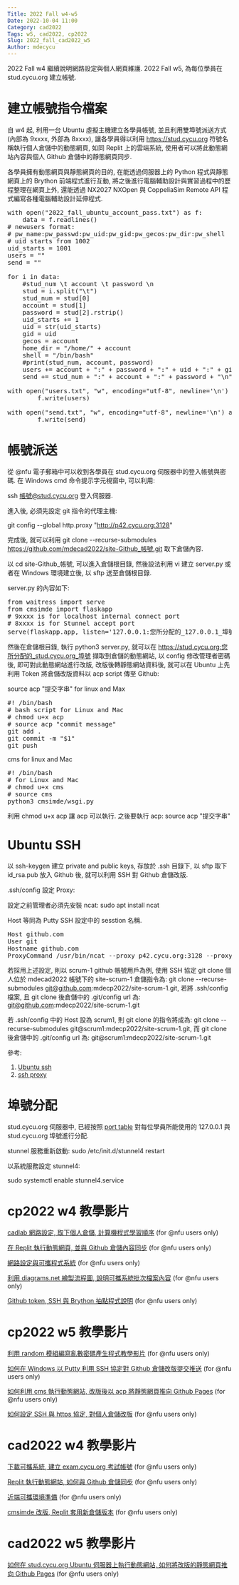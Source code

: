 ```yaml
---
Title: 2022 Fall w4-w5
Date: 2022-10-04 11:00
Category: cad2022
Tags: w5, cad2022, cp2022
Slug: 2022_fall_cad2022_w5
Author: mdecycu
---
```


2022 Fall w4 繼續說明網路設定與個人網頁維護. 2022 Fall w5, 為每位學員在 stud.cycu.org 建立帳號.

<!-- PELICAN_END_SUMMARY -->

建立帳號指令檔案
====
自 w4 起, 利用一台 Ubuntu 虛擬主機建立各學員帳號, 並且利用雙埠號派送方式 (內部為 9xxxx, 外部為 8xxxx), 讓各學員得以利用 https://stud.cycu.org 符號名稱執行個人倉儲中的動態網頁, 如同 Replit 上的雲端系統, 使用者可以將此動態網站內容與個人 Github 倉儲中的靜態網頁同步.

各學員擁有動態網頁與靜態網頁的目的, 在能透過伺服器上的 Python 程式與靜態網頁上的 Brython 前端程式進行互動, 將之後進行電腦輔助設計與實習過程中的歷程整理在網頁上外, 還能透過 NX2027 NXOpen 與 CoppeliaSim Remote API 程式編寫各種電腦輔助設計延伸程式.

<pre class="brush: python">
with open("2022_fall_ubuntu_account_pass.txt") as f:
    data = f.readlines()
# newusers format:  
# pw_name:pw_passwd:pw_uid:pw_gid:pw_gecos:pw_dir:pw_shell
# uid starts from 1002
uid_starts = 1001
users = ""
send = ""

for i in data:
    #stud_num \t account \t password \n
    stud = i.split("\t")
    stud_num = stud[0]
    account = stud[1]
    password = stud[2].rstrip()
    uid_starts += 1
    uid = str(uid_starts)
    gid = uid
    gecos = account
    home_dir = "/home/" + account
    shell = "/bin/bash"
    #print(stud_num, account, password)
    users += account + ":" + password + ":" + uid + ":" + gid + ":" + gecos + ":" + home_dir + ":" + shell + "\n"
    send += stud_num + ":" + account + ":" + password + "\n"

with open("users.txt", "w", encoding="utf-8", newline='\n') as f:
        f.write(users)
        
with open("send.txt", "w", encoding="utf-8", newline='\n') as f:
        f.write(send)
</pre>

帳號派送
====

從 @nfu 電子郵箱中可以收到各學員在 stud.cycu.org 伺服器中的登入帳號與密碼. 在 Windows cmd 命令提示字元視窗中, 可以利用:

ssh 帳號@stud.cycu.org 登入伺服器. 

進入後, 必須先設定 git 指令的代理主機:

git config --global http.proxy "http://p42.cycu.org:3128"

完成後, 就可以利用 git clone --recurse-submodules https://github.com/mdecad2022/site-Github_帳號.git 取下倉儲內容.

以 cd site-Github_帳號, 可以進入倉儲根目錄, 然後設法利用 vi 建立 server.py 或者在 Windows 環境建立後, 以 sftp 送至倉儲根目錄.

server.py 的內容如下:

<pre class="brush: python">
from waitress import serve
from cmsimde import flaskapp
# 9xxxx is for localhost internal connect port
# 8xxxx is for Stunnel accept port
serve(flaskapp.app, listen='127.0.0.1:您所分配的_127.0.0.1_埠號', threads=4)
</pre>

然後在倉儲根目錄, 執行 python3 server.py, 就可以在 https://stud.cycu.org:您所分配的_stud.cycu.org_埠號 擷取到倉儲的動態網站, 以 config 修改管理者密碼後, 即可對此動態網站進行改版, 改版後轉靜態網站資料後, 就可以在 Ubuntu 上先利用 Token 將倉儲改版資料以 acp script 傳至 Github:

source acp "提交字串" for linux and Max

<pre class="brush: jscript">
#! /bin/bash
# bash script for Linux and Mac
# chmod u+x acp
# source acp "commit message"
git add .
git commit -m "$1"
git push
</pre>

cms for linux and Mac

<pre class="brush: jscript">
#! /bin/bash
# for Linux and Mac
# chmod u+x cms
# source cms
python3 cmsimde/wsgi.py
</pre>

利用 chmod u+x acp 讓 acp 可以執行. 之後要執行 acp: source acp "提交字串"

Ubuntu SSH
====

以 ssh-keygen 建立 private and public keys, 存放於 .ssh 目錄下, 以 sftp 取下 id_rsa.pub 放入 Github 後, 就可以利用 SSH 對 Github 倉儲改版.

.ssh/config 設定 Proxy:

設定之前管理者必須先安裝 ncat: sudo apt install ncat

Host 等同為 Putty SSH 設定中的 sesstion 名稱.

<pre class="brush: jscript">
Host github.com
User git
Hostname github.com
ProxyCommand /usr/bin/ncat --proxy p42.cycu.org:3128 --proxy-type http %h %p
</pre>

若採用上述設定, 則以 scrum-1 github 帳號用戶為例, 使用 SSH 協定 git clone 個人位於 mdecad2022 帳號下的 site-scrum-1 倉儲指令為: git clone --recurse-submodules git@github.com:mdecp2022/site-scrum-1.git, 若將 .ssh/config 檔案, 且 git clone 後倉儲中的 .git/config url 為: git@github.com:mdecp2022/site-scrum-1.git

若 .ssh/config 中的 Host 設為 scrum1, 則 git clone 的指令將成為: git clone --recurse-submodules git@scrum1:mdecp2022/site-scrum-1.git, 而 git clone 後倉儲中的 .git/config url 為: git@scrum1:mdecp2022/site-scrum-1.git

參考: 
1. [Ubuntu ssh]
2. [ssh proxy]

[Ubuntu ssh]: https://blog.jaycetyle.com/2018/02/github-ssh/
[ssh proxy]: https://gist.github.com/Kuri-su/3ca9baf53bc648950956f77381558e96

埠號分配
====

stud.cycu.org 伺服器中, 已經按照 [port table] 對每位學員所能使用的 127.0.0.1 與 stud.cycu.org 埠號進行分配.

stunnel 服務重新啟動: sudo /etc/init.d/stunnel4 restart

以系統服務設定 stunnel4:

sudo systemctl enable stunnel4.service

[port table]: https://nfuedu-my.sharepoint.com/:x:/g/personal/yen_nfu_edu_tw/ET-JZNPkNtZDhFiLt8BGZZ4BFMVV1HE73WQt1V44y6vnCQ

cp2022 w4 教學影片
====

<a href="https://nfuedu.sharepoint.com/:v:/s/cp20222/ES1-38kuxkJAljgH5b3emekBh98XhKtfFQg5aV3UMV9Uxg?e=DcMauY">cadlab 網路設定, 取下個人倉儲, 計算機程式學習順序</a> (for @nfu users only)

<a href="https://nfuedu.sharepoint.com/:v:/s/cp20222/EbYnIyghKsdDsoT3NLhIFCMBPCula56YbNfkIBDZ2LLHWA?e=ENKNcb">在 Replit 執行動態網頁, 並與 Github 倉儲內容同步</a> (for @nfu users only)

<a href="https://nfuedu.sharepoint.com/:v:/s/cp20222/EUdzT3TnXllEs9n7Q-rfl6EBgHCEOJNPmHhgXI0d2pDkdw?e=5dFVYd">網路設定與可攜程式系統</a> (for @nfu users only)

<a href="https://nfuedu.sharepoint.com/:v:/s/cp20222/ESLcVDBVr45ElAG30isotPoBZ7r-FNAyJr4QjUecsoDBKQ?e=RGzxeU">利用 diagrams.net 繪製流程圖, 說明可攜系統批次檔案內容</a> (for @nfu users only)

<a href="https://nfuedu.sharepoint.com/:v:/s/cp20222/EcawctYxUplOk33qpP3BLEcBeUKitZROvf02V2UFbXi8mA?e=9BygOi">Github token, SSH 與 Brython 抽點程式說明</a> (for @nfu users only)

cp2022 w5 教學影片
====

<a href="https://nfuedu.sharepoint.com/:v:/s/cp20222/EV7SPic7UeZOpey670S778cBljwSeehcTdci8vcTK4rDLw?e=EVcDsg">利用 random 模組編寫亂數密碼產生程式教學影片</a> (for @nfu users only)

<a href="https://nfuedu.sharepoint.com/:v:/s/cp20222/EZ3JvNip-MNPo5VmXlyOS70BwK5FD-58nwk6_RKavby6uw?e=Sff67p">如何在 Windows 以 Putty 利用 SSH 協定對 Github 倉儲改版提交推送</a> (for @nfu users only)

<a href="https://nfuedu.sharepoint.com/:v:/s/cp20222/EQePjhhmlwtJjzQGJYioXvgBmE6-UcPV6tG2vsSpgBPlPg?e=ghSbOp">如何利用 cms 執行動態網站, 改版後以 acp 將靜態網頁推向 Github Pages</a> (for @nfu users only)

<a href="https://nfuedu.sharepoint.com/:v:/s/cp20222/EXduXS-tFpROvaH6zbCA4uQBVin9bP2Ux8vM0g20EWb_vQ?e=3N8abR">如何設定 SSH 與 https 協定, 對個人倉儲改版</a> (for @nfu users only)

cad2022 w4 教學影片
====

<a href="https://nfuedu.sharepoint.com/:v:/s/cad2022/ESZarU_yCRhNmFkSxxAyEpcBOfI2WybqXKArkByi7dHL3Q?e=49SN4D">下載可攜系統, 建立 exam.cycu.org 考試帳號</a> (for @nfu users only)

<a href="https://nfuedu.sharepoint.com/:v:/s/cad2022/EVP7xxy-VnlBidjNehizjwYBi34OgxfYnfDP0hZOuzMBqA?e=bU8Acb">Replit 執行動態網站, 如何與 Github 倉儲同步</a> (for @nfu users only)

<a href="https://nfuedu.sharepoint.com/:v:/s/cad2022/EbA18B6BWZBCuI9KtoxG7tMBaSGQWQ-tgtf9IpukEr1lRA?e=HuFObB">近端可攜環境準備</a> (for @nfu users only)

<a href="https://nfuedu.sharepoint.com/:v:/s/cad2022/Ec29bCcV_XNLk7QWSIR8ZdEBze1Zpl7ocb70XDEmlhXVdw?e=ZUozQB">cmsimde 改版, Replit 套用新倉儲版本</a> (for @nfu users only)

cad2022 w5 教學影片
====

<a href="https://nfuedu.sharepoint.com/:v:/s/cad2022/EUxluWJoSGFDobtgaUliDRoBIbe--qCjx5We-1WwGMhTyQ?e=ZXZeof">如何在 stud.cycu.org Ubuntu 伺服器上執行動態網站, 如何將改版的靜態網頁推向 Github Pages</a> (for @nfu users only)
